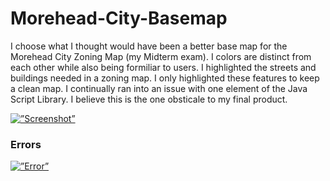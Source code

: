 # Morehead-City-Basemap
I choose what I thought would have been a better base map for the Morehead City Zoning Map (my Midterm exam). I 
colors are distinct from each other while also being formiliar to users. I highlighted the streets and buildings 
needed in a zoning map. I only highlighted these features to keep a clean map. I continually ran into an issue with 
one element of the Java Script Library. I believe this is the one obsticale to my final product. 

<a href=”https://github.com/reidka2909/Morehead-City-Basemap/blob/main/Capture.PNG”> 
<img src=”Capture.PNG” alt=”Screenshot”>
</a>

### Errors
<a href=”https://github.com/reidka2909/Morehead-City-Basemap/blob/main/capture1.PNG”> 
<img src=”capture1.PNG” alt=”Error”>
</a>
